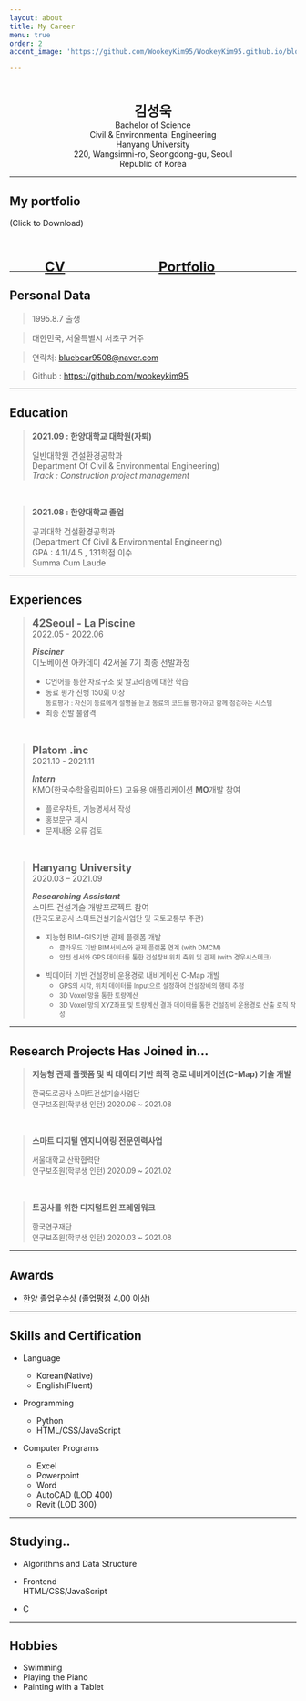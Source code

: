 ```yaml
---
layout: about
title: My Career
menu: true
order: 2
accent_image: 'https://github.com/WookeyKim95/WookeyKim95.github.io/blob/main/assets/img/sidebar-bg_3.jpg?raw=true'

---
```


<style>
  
/* width > 700px일 때 */

 @media (min-width:701px) {

  #grid_img {
    float:right;
    border-radius:50%;
    width:169px;
    height:178px;
    margin-right:20px
  }

  #grid_content {
    text-align:center;
  }

}


/* width <= 700px일 때 */
@media (max-width:700px) {

  #grid_img {
    border-radius:50%;
    text-align:center;
  }

  #grid_content {
    text-align:center;
  }

}

  #Files {
    color:#6699CC;
    display:flex;
    justify-content:center;
    margin-left:20px;
    margin-top:30px
  }

  #Files > #File {
    font-size:170%;
    font-weight:bold;
    width: 200px;
    height: 15px
  }

</style>

<!--  <div>
  <img src="assets\img\me.png" id="grid_img" alt="me">
  </div>
-->
<br/>
<br/>
  <div id="grid_content">
  <span style="font-size:170%;font-weight:bold">
  김성욱<br/>
  </span>
  Bachelor of Science<br/>
  Civil & Environmental Engineering<br/>
  Hanyang University<br/>
  220, Wangsimni-ro, Seongdong-gu, Seoul<br/>
  Republic of Korea<br/>
  </div>

---

## My portfolio

(Click to Download)


<div id="Files">
  
  <div id="File">
  
  <a href="https://github.com/WookeyKim95/WookeyKim95.github.io/raw/main/CV_KimSungWook.pdf?raw=true">CV</a>
  
  </div>
  
  <div id="File">
  
  <a href="https://github.com/WookeyKim95/WookeyKim95.github.io/raw/main/Portfolio_KimSungWook.pdf?raw=true">Portfolio</a>
  
  </div>
</div>

<br>

---
## Personal Data

> 1995.8.7 출생

> 대한민국, 서울특별시 서초구 거주

> 연락처: bluebear9508@naver.com

> Github : <a href="https://github.com/wookeykim95">https://github.com/wookeykim95</a>

---
## Education

> **2021.09 : 한양대학교 대학원(자퇴)** <br/>
>
> 일반대학원 건설환경공학과<br/>
> Department Of Civil & Environmental Engineering)<br/>
> _Track : Construction project management_

<br/>

> **2021.08 : 한양대학교 졸업** <br/>
>
> 공과대학 건설환경공학과<br/>
> (Department Of Civil & Environmental Engineering)<br/>
> GPA : 4.11/4.5 , 131학점 이수<br/>
> Summa Cum Laude


---
## Experiences

> **<span style="font-size:1.3em">42Seoul - La Piscine</span>** <br/>
>  2022.05 - 2022.06  <br/>
>
>  **_Pisciner_**<br/>
>  이노베이션 아카데미 42서울 7기 최종 선발과정<br/>
>  + <span style="font-size:0.9em">C언어를 통한 자료구조 및 알고리즘에 대한 학습</span>
>  + <span style="font-size:0.9em">동료 평가 진행 150회 이상</span><br/>
> <span style="font-size:0.8em"> 동료평가 : 자신이 동료에게 설명을 듣고 동료의 코드를 평가하고 함께 점검하는 시스템
>  + <span style="font-size:0.9em">최종 선발 불합격</span>

<br/>

> **<span style="font-size:1.3em">Platom .inc</span>** <br/>
>  2021.10 - 2021.11  <br/>
>
>  **_Intern_**<br/>
>  KMO(한국수학올림피아드) 교육용 애플리케이션 **MO**개발 참여<br/>
>  + <span style="font-size:0.9em">플로우차트, 기능명세서 작성</span>
>  + <span style="font-size:0.9em">홍보문구 제시</span>
>  + <span style="font-size:0.9em">문제내용 오류 검토</span>

<br/>

> **<span style="font-size:1.3em">Hanyang University</span>** <br/>
>  2020.03 – 2021.09 <br/>
>
>  _**Researching Assistant**_<br/>
>  스마트 건설기술 개발프로젝트 참여<br/>
>  <span style="font-size:0.9em">(한국도로공사 스마트건설기술사업단 및 국토교통부 주관)<span><br/>
>   
>   * <span style="font-size:0.9em">지능형 BIM-GIS기반 관제 플랫폼 개발</span>
>     + <span style="font-size:0.8em">클라우드 기반 BIM서비스와 관제 플랫폼 연계 (with DMCM)</span>
>     + <span style="font-size:0.8em">안전 센서와 GPS 데이터를 통한 건설장비위치 측위 및 관제 (with 경우시스테크)</span>
>
>
>   + <span style="font-size:0.9em">빅데이터 기반 건설장비 운용경로 내비게이션 C-Map 개발 </span>
>      + <span style="font-size:0.8em">GPS의 시각, 위치 데이터를 Input으로 설정하여 건설장비의 행태 추정</span>
>     + <span style="font-size:0.8em">3D Voxel 망을 통한 토량계산</span>
>     + <span style="font-size:0.8em">3D Voxel 망의 XYZ좌표 및 토량계산 결과 데이터를 통한 건설장비 운용경로 산출 로직 작성</span>

---
## Research Projects Has Joined in...


> **지능형 관제 플랫폼 및 빅 데이터 기반 최적 경로 네비게이션(C-Map) 기술 개발**
>
> <span style="font-size:0.9em">한국도로공사 스마트건설기술사업단</span><br/>
> <span style="font-size:0.9em">연구보조원(학부생 인턴) 2020.06 ~ 2021.08 </span>

<br/>

>**스마트 디지털 엔지니어링 전문인력사업**
>
><span style="font-size:0.9em">서울대학교 산학협력단</span><br/>
><span style="font-size:0.9em">연구보조원(학부생 인턴) 2020.09 ~ 2021.02 </span>

<br/>

>**토공사를 위한 디지털트윈 프레임워크**
>
><span style="font-size:0.9em">한국연구재단</span><br/>
><span style="font-size:0.9em">연구보조원(학부생 인턴) 2020.03 ~ 2021.08 </span>

---
## Awards


- 한양 졸업우수상 (졸업평점 4.00 이상)

---
## Skills and Certification

* Language
  + Korean(Native)
  + English(Fluent)

* Programming
  + Python
  + HTML/CSS/JavaScript

* Computer Programs
  + Excel
  + Powerpoint
  + Word
  + AutoCAD (LOD 400)
  + Revit (LOD 300)

     
---
## Studying..

* Algorithms and Data Structure

* Frontend<br/>
  HTML/CSS/JavaScript

* C

---
## Hobbies

* Swimming
* Playing the Piano
* Painting with a Tablet



